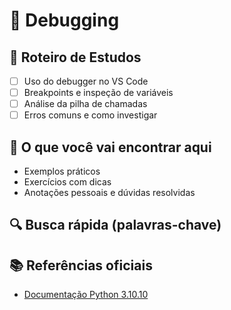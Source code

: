 # 📘 Debugging

## 🧭 Roteiro de Estudos

- [ ] Uso do debugger no VS Code
- [ ] Breakpoints e inspeção de variáveis
- [ ] Análise da pilha de chamadas
- [ ] Erros comuns e como investigar

## 📂 O que você vai encontrar aqui

- Exemplos práticos
- Exercícios com dicas
- Anotações pessoais e dúvidas resolvidas

## 🔍 Busca rápida (palavras-chave)

<!-- debugging, estudo, python, exemplos -->

## 📚 Referências oficiais

- [Documentação Python 3.10.10](https://docs.python.org/3.10/)
